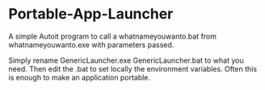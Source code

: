 # Portable-App-Launcher
A simple Autoit program to call a whatnameyouwanto.bat from whatnameyouwanto.exe with parameters passed.

Simply rename GenericLauncher.exe GenericLauncher.bat to what you need.    Then
edit the .bat to set locally the environment variables. Often this is enough to
make an application portable. 